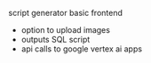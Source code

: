 script generator basic frontend
- option to upload images
- outputs SQL script
- api calls to google vertex ai apps
